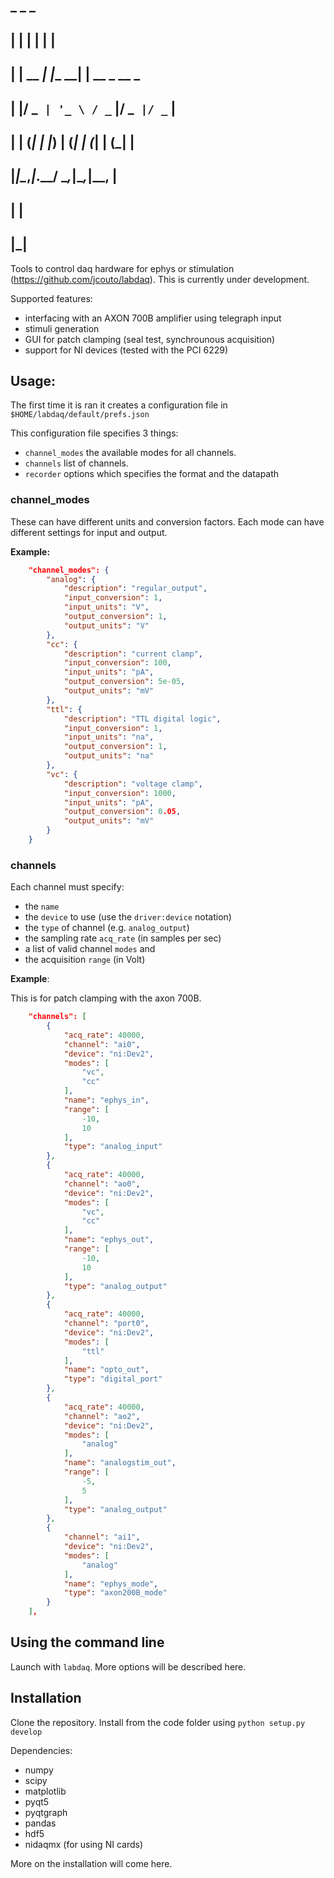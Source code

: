 ##  _       _         _             
## | |     | |       | |            
## | | __ _| |__   __| | __ _  __ _ 
## | |/ _` | '_ \ / _` |/ _` |/ _` |
## | | (_| | |_) | (_| | (_| | (_| |
## |_|\__,_|_.__/ \__,_|\__,_|\__, |
##                               | |
##                               |_|


								
Tools to control daq hardware for ephys or stimulation (https://github.com/jcouto/labdaq).
This is currently under development.

Supported features:
* interfacing with an AXON 700B amplifier using telegraph input
* stimuli generation
* GUI for patch clamping (seal test, synchrounous acquisition)
* support for NI devices (tested with the PCI 6229)

## Usage:

The first time it is ran it creates a configuration file in ``$HOME/labdaq/default/prefs.json``

This configuration file specifies 3 things:

* ``channel_modes`` the available modes for all channels.
* ``channels`` list of channels.
* ``recorder`` options which specifies the format and the datapath

### channel_modes

These can have different units and conversion factors. Each mode can have different settings for input and output.

**Example:**

```json
    "channel_modes": {
        "analog": {
            "description": "regular_output",
            "input_conversion": 1,
            "input_units": "V",
            "output_conversion": 1,
            "output_units": "V"
        },
        "cc": {
            "description": "current clamp",
            "input_conversion": 100,
            "input_units": "pA",
            "output_conversion": 5e-05,
            "output_units": "mV"
        },
        "ttl": {
            "description": "TTL digital logic",
            "input_conversion": 1,
            "input_units": "na",
            "output_conversion": 1,
            "output_units": "na"
        },
        "vc": {
            "description": "voltage clamp",
            "input_conversion": 1000,
            "input_units": "pA",
            "output_conversion": 0.05,
            "output_units": "mV"
        }
    }
```

### channels

Each channel must specify:

* the ``name``
* the ``device`` to use (use the ``driver:device`` notation)
* the ``type`` of channel (e.g. ``analog_output``)
* the sampling rate ``acq_rate`` (in samples per sec)
* a list of valid channel ``modes`` and 
* the acquisition ``range`` (in Volt)

**Example**:

This is for patch clamping with the axon 700B.


```json
    "channels": [
        {
            "acq_rate": 40000,
            "channel": "ai0",
            "device": "ni:Dev2",
            "modes": [
                "vc",
                "cc"
            ],
            "name": "ephys_in",
            "range": [
                -10,
                10
            ],
            "type": "analog_input"
        },
        {
            "acq_rate": 40000,
            "channel": "ao0",
            "device": "ni:Dev2",
            "modes": [
                "vc",
                "cc"
            ],
            "name": "ephys_out",
            "range": [
                -10,
                10
            ],
            "type": "analog_output"
        },
        {
            "acq_rate": 40000,
            "channel": "port0",
            "device": "ni:Dev2",
            "modes": [
                "ttl"
            ],
            "name": "opto_out",
            "type": "digital_port"
        },
        {
            "acq_rate": 40000,
            "channel": "ao2",
            "device": "ni:Dev2",
            "modes": [
                "analog"
            ],
            "name": "analogstim_out",
            "range": [
                -5,
                5
            ],
            "type": "analog_output"
        },
        {
            "channel": "ai1",
            "device": "ni:Dev2",
            "modes": [
                "analog"
            ],
            "name": "ephys_mode",
            "type": "axon200B_mode"
        }
    ],
```


## Using the command line

Launch with ``labdaq``. More options will be described here.


## Installation

Clone the repository. Install from the code folder  using ``python setup.py develop``

Dependencies:

* numpy
* scipy
* matplotlib
* pyqt5
* pyqtgraph
* pandas
* hdf5
* nidaqmx (for using NI cards)

More on the installation will come here.



